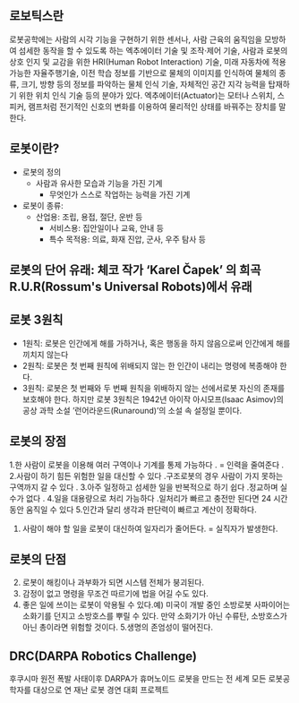 ## 로보틱스란
로봇공학에는 사람의 시각 기능을 구현하기 위한 센서나, 사람 근육의 움직임을 모방하여 섬세한 동작을 할 수 있도록 하는 엑추에이터 기술 및 조작·제어 기술, 사람과 로봇의 상호 인지 및 교감을 위한 HRI(Human Robot Interaction) 기술, 미래 자동차에 적용 가능한 자율주행기술, 이전 학습 정보를 기반으로 물체의 이미지를 인식하여 물체의 종류, 크기, 방향 등의 정보를 파악하는 물체 인식 기술, 자체적인 공간 지각 능력을 탑재하기 위한 위치 인식 기술 등의 분야가 있다.
엑추에이터(Actuator)는 모터나 스위치, 스피커, 램프처럼 전기적인 신호의 변화를 이용하여 물리적인 상태를 바꿔주는 장치를 말한다.

## 로봇이란?
- 로봇의 정의
  - 사람과 유사한 모습과 기능을 가진 기계
	- 무엇인가 스스로 작업하는 능력을 가진 기계
- 로봇이 종류:
   - 산업용: 조립, 용접, 절단, 운반 등
	 - 서비스용: 집안일이나 교육, 안내 등
	 - 특수 목적용: 의료, 화재 진압, 군사, 우주 탐사 등
## 로봇의 단어 유래: 체코 작가 ‘Karel Čapek’ 의 희곡 R.U.R(Rossum's Universal Robots)에서 유래

## 로봇 3원칙
- 1원칙: 로봇은 인간에게 해를 가하거나, 혹은 행동을 하지 않음으로써 인간에게 해를 끼치지 않는다
- 2원칙: 로봇은 첫 번째 원칙에 위배되지 않는 한 인간이 내리는 명령에 복종해야 한다.
- 3원칙: 로봇은 첫 번째와 두 번째 원칙을 위배하지 않는 선에서로봇 자신의 존재를 보호해야 한다.
하지만 로봇 3원칙은 1942년 아이작 아시모프(Isaac Asimov)의 공상 과학 소설 ’런어라운드(Runaround)’의 소설 속 설정일 뿐이다.

## 로봇의 장점
1.한 사람이 로봇을 이용해 여러 구역이나 기계를 통제 가능하다 . = 인력을 줄여준다 .
2.사람이 하기 힘든 위험한 일을 대신할 수 있다 .구조로봇의 경우 사람이 가지 못하는 구역까지 갈 수 있다 .
3.아주 일정하고 섬세한 일을 반복적으로 하기 쉽다 .정교하며 실수가 없다 .
4.일을 대용량으로 처리 가능하다 .일처리가 빠르고 충전만 된다면 24 시간동안 움직일 수 있다
5.인간과 달리 생각과 판단력이 빠르고 계산이 정확하다.
1. 사람이 해야 할 일을 로봇이 대신하여 일자리가 줄어든다. = 실직자가 발생한다.
## 로봇의 단점
2. 로봇이 해킹이나 과부화가 되면 시스템 전체가 붕괴된다.
3. 감정이 없고 명령을 무조건 따르기에 법을 어길 수도 있다.
4. 좋은 일에 쓰이는 로봇이 악용될 수 있다.예) 미국이 개발 중인 소방로봇 사파이어는 소화기를 던지고 소방호스를 뿌릴 수 있다. 만약 소화기가 아닌 수류탄, 소방호스가 아닌 총이라면 위험할 것이다.
5.생명의 존엄성이 떨어진다.

## DRC(DARPA Robotics Challenge)
후쿠시마 원전 폭발 사태이후 DARPA가 휴머노이드 로봇을 만드는 전 세계 모든 로봇공학자를 대상으로 연 재난 로봇 경연 대회 프로젝트
